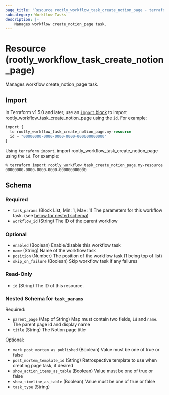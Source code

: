 ```yaml
---
page_title: "Resource rootly_workflow_task_create_notion_page - terraform-provider-rootly"
subcategory: Workflow Tasks
description: |-
    Manages workflow create_notion_page task.
---
```


# Resource (rootly_workflow_task_create_notion_page)

Manages workflow create_notion_page task.



## Import

In Terraform v1.5.0 and later, use an [`import` block](https://developer.hashicorp.com/terraform/language/import) to import rootly_workflow_task_create_notion_page using the `id`. For example:

```terraform
import {
  to rootly_workflow_task_create_notion_page.my-resource
  id = "00000000-0000-0000-0000-000000000000"
}
```

Using `terraform import`, import rootly_workflow_task_create_notion_page using the `id`. For example:

```console
% terraform import rootly_workflow_task_create_notion_page.my-resource 00000000-0000-0000-0000-000000000000
```

<!-- schema generated by tfplugindocs -->
## Schema

### Required

- `task_params` (Block List, Min: 1, Max: 1) The parameters for this workflow task. (see [below for nested schema](#nestedblock--task_params))
- `workflow_id` (String) The ID of the parent workflow

### Optional

- `enabled` (Boolean) Enable/disable this workflow task
- `name` (String) Name of the workflow task
- `position` (Number) The position of the workflow task (1 being top of list)
- `skip_on_failure` (Boolean) Skip workflow task if any failures

### Read-Only

- `id` (String) The ID of this resource.

<a id="nestedblock--task_params"></a>
### Nested Schema for `task_params`

Required:

- `parent_page` (Map of String) Map must contain two fields, `id` and `name`. The parent page id and display name
- `title` (String) The Notion page title

Optional:

- `mark_post_mortem_as_published` (Boolean) Value must be one of true or false
- `post_mortem_template_id` (String) Retrospective template to use when creating page task, if desired
- `show_action_items_as_table` (Boolean) Value must be one of true or false
- `show_timeline_as_table` (Boolean) Value must be one of true or false
- `task_type` (String)
